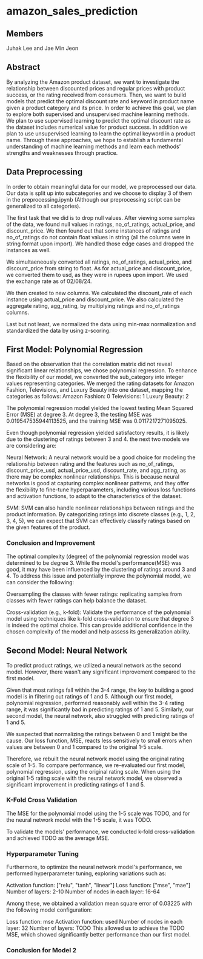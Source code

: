 # amazon_sales_prediction

## Members
Juhak Lee and Jae Min Jeon

## Abstract
By analyzing the Amazon product dataset, we want to investigate the relationship between discounted prices and regular prices with product success, or the rating received from consumers. Then, we want to build models that predict the optimal discount rate and keyword in product name given a product category and its price. In order to achieve this goal, we plan to explore both supervised and unsupervised machine learning methods. We plan to use supervised learning to predict the optimal discount rate as the dataset includes numerical value for product success. In addition we plan to use unsupervised learning to learn the optimal keyword in a product name. Through these approaches, we hope to establish a fundamental understanding of machine learning methods and learn each methods’ strengths and weaknesses through practice.

## Data Preprocessing
In order to obtain meaningful data for our model, we preprocessed our data. Our data is split up into subcategories and we choose to display 3 of them in the preprocessing.ipynb (Although our preprocessing script can be generalized to all categories). 

The first task that we did is to drop null values. After viewing some samples of the data, we found null values in ratings, no_of_ratings, actual_price, and discount_price. We then found out that some instances of ratings and no_of_ratings do not contain float values in string (all the columns were in string format upon import). We handled those edge cases and dropped the instances as well. 

We simultaeneously converted all ratings, no_of_ratings, actual_price, and discount_price from string to float. As for actual_price and discount_price, we converted them to usd, as they were in rupees upon import. We used the exchange rate as of 02/08/24.

We then created to new columns. We calculated the discount_rate of each instance using actual_price and discount_price. We also calculated the aggregate rating, agg_rating, by multiplying ratings and no_of_ratings columns. 

Last but not least, we normalized the data using min-max normalization and standardized the data by using z-scoring.


## First Model: Polynomial Regression

Based on the observation that the correlation matrix did not reveal significant linear relationships, we chose polynomial regression. 
To enhance the flexibility of our model, we converted the sub_category into integer values representing categories. We merged the rating datasets for Amazon Fashion, Televisions, and Luxury Beauty into one dataset, mapping the categories as follows:
Amazon Fashion: 0
Televisions: 1
Luxury Beauty: 2

The polynomial regression model yielded the lowest testing Mean Squared Error (MSE) at degree 3. 
At degree 3, the testing MSE was 0.019547535944113525, and the training MSE was 0.0117217271095025.

Even though polynomial regression yielded satisfactory results, it is likely due to the clustering of ratings between 3 and 4. the next two models we are considering are:

Neural Network: A neural network would be a good choice for modeling the relationship between rating and the features such as no_of_ratings, discount_price_usd, actual_price_usd, discount_rate, and agg_rating, as there may be complex nonlinear relationships. This is because neural networks is good at capturing complex nonlinear patterns, and they offer the flexibility to fine-tune hyperparameters, including various loss functions and activation functions, to adapt to the characteristics of the dataset.

SVM: SVM can also handle nonlinear relationships between ratings and the product information. By categorizing ratings into discrete classes (e.g., 1, 2, 3, 4, 5), we can expect that SVM can effectively classify ratings based on the given features of the product.

### Conclusion and Improvement

The optimal complexity (degree) of the polynomial regression model was determined to be degree 3. While the model's performance(MSE) was good, it may have been influenced by the clustering of ratings around 3 and 4. To address this issue and potentially improve the polynomial model, we can consider the following:

Oversampling the classes with fewer ratings: replicating samples from classes with fewer ratings can help balance the dataset.

Cross-validation (e.g., k-fold): Validate the performance of the polynomial model using techniques like k-fold cross-validation to ensure that degree 3 is indeed the optimal choice. This can provide additional confidence in the chosen complexity of the model and help assess its generalization ability.

## Second Model: Neural Network

To predict product ratings, we utilized a neural network as the second model. However, there wasn't any significant improvement compared to the first model.

Given that most ratings fall within the 3-4 range, the key to building a good model is in filtering out ratings of 1 and 5. Although our first model, polynomial regression, performed reasonably well within the 3-4 rating range, it was significantly bad in predicting ratings of 1 and 5. Similarly, our second model, the neural network, also struggled with predicting ratings of 1 and 5.

We suspected that normalizing the ratings between 0 and 1 might be the cause. Our loss function, MSE, reacts less sensitively to small errors when values are between 0 and 1 compared to the original 1-5 scale.

Therefore, we rebuilt the neural network model using the original rating scale of 1-5. To compare performance, we re-evaluated our first model, polynomial regression, using the original rating scale. When using the original 1-5 rating scale with the neural network model, we observed a significant improvement in predicting ratings of 1 and 5.

### K-Fold Cross Validation
The MSE for the polynomial model using the 1-5 scale was TODO, and for the neural network model with the 1-5 scale, it was TODO.

To validate the models' performance, we conducted k-fold cross-validation and achieved TODO as the average MSE.

### Hyperparameter Tuning
Furthermore, to optimize the neural network model's performance, we performed hyperparameter tuning, exploring variations such as:

Activation function: ["relu", "tanh", "linear"]
Loss function: ["mse", "mae"]
Number of layers: 2-10
Number of nodes in each layer: 16-64

Among these, we obtained a validation mean square error of 0.03225 with the following model configuration:

Loss function: mse
Activation function: used
Number of nodes in each layer: 32
Number of layers: TODO
This allowed us to achieve the TODO MSE, which showed significantly better performance than our first model.

### Conclusion for Model 2

